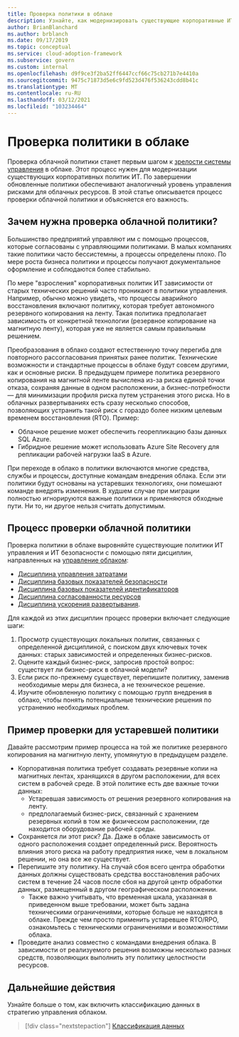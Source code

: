 ```yaml
---
title: Проверка политики в облаке
description: Узнайте, как модернизировать существующие корпоративные ИТ-политики, чтобы обеспечить аналогичный уровень управления рисками для облачных ресурсов.
author: BrianBlanchard
ms.author: brblanch
ms.date: 09/17/2019
ms.topic: conceptual
ms.service: cloud-adoption-framework
ms.subservice: govern
ms.custom: internal
ms.openlocfilehash: d9f9ce3f2ba52ff6447ccf66c75cb271b7e4410a
ms.sourcegitcommit: 9475c71873d5e6c9fd523d476f536243cdd8b41c
ms.translationtype: MT
ms.contentlocale: ru-RU
ms.lasthandoff: 03/12/2021
ms.locfileid: "103234464"
---
```

# <a name="conduct-a-cloud-policy-review"></a>Проверка политики в облаке

Проверка облачной политики станет первым шагом к [зрелости системы управления](../index.md) в облаке. Этот процесс нужен для модернизации существующих корпоративных политик ИТ. По завершении обновленные политики обеспечивают аналогичный уровень управления рисками для облачных ресурсов. В этой статье описывается процесс проверки облачной политики и объясняется его важность.

## <a name="why-perform-a-cloud-policy-review"></a>Зачем нужна проверка облачной политики?

Большинство предприятий управляют им с помощью процессов, которые согласованы с управляющими политиками. В малых компаниях такие политики часто бессистемны, а процессы определены плохо. По мере роста бизнеса политики и процессы получают документальное оформление и соблюдаются более стабильно.

По мере "взросления" корпоративных политик ИТ зависимости от старых технических решений часто проникают в политики управления. Например, обычно можно увидеть, что процессы аварийного восстановления включают политику, которая требует автономного резервного копирования на ленту. Такая политика предполагает зависимость от конкретной технологии (резервное копирование на магнитную ленту), которая уже не является самым правильным решением.

Преобразования в облако создают естественную точку перегиба для повторного рассогласования принятых ранее политик. Технические возможности и стандартные процессы в облаке будут совсем другими, как и основные риски. В предыдущем примере политика резервного копирования на магнитной ленте вычислена из-за риска единой точки отказа, сохраняя данные в одном расположении, а бизнес-потребности — для минимизации профиля риска путем устранения этого риска. Но в облачных развертываниях есть сразу несколько способов, позволяющих устранить такой риск с гораздо более низким целевым временем восстановления (RTO). Пример:

- Облачное решение может обеспечить георепликацию базы данных SQL Azure.
- Гибридное решение может использовать Azure Site Recovery для репликации рабочей нагрузки IaaS в Azure.

При переходе в облако в политики включаются многие средства, службы и процессы, доступные командам внедрения облака. Если эти политики будут основаны на устаревших технологиях, они помешают команде внедрять изменения. В худшем случае при миграции полностью игнорируются важные политики и применяются обходные пути. Ни то, ни другое нельзя считать допустимым.

## <a name="the-cloud-policy-review-process"></a>Процесс проверки облачной политики

Проверка политики в облаке выровняйте существующие политики ИТ управления и ИТ безопасности с помощью пяти дисциплин, направленных на [управление облаком](../index.md):

- [Дисциплина управления затратами](../cost-management/index.md)
- [Дисциплина базовых показателей безопасности](../security-baseline/index.md)
- [Дисциплина базовых показателей идентификаторов](../identity-baseline/index.md)
- [Дисциплина согласованности ресурсов](../resource-consistency/index.md)
- [Дисциплина ускорения развертывания](../deployment-acceleration/index.md).

Для каждой из этих дисциплин процесс проверки включает следующие шаги:

1. Просмотр существующих локальных политик, связанных с определенной дисциплиной, с поиском двух ключевых точек данных: старых зависимостей и определенных бизнес-рисков.
2. Оцените каждый бизнес-риск, запросив простой вопрос: существует ли бизнес-риск в облачной модели?
3. Если риск по-прежнему существует, перепишите политику, заменив необходимые меры для бизнеса, а не техническое решение.
4. Изучите обновленную политику с помощью групп внедрения в облако, чтобы понять потенциальные технические решения по устранению необходимых проблем.

## <a name="example-of-a-policy-review-for-a-legacy-policy"></a>Пример проверки для устаревшей политики

Давайте рассмотрим пример процесса на той же политике резервного копирования на магнитную ленту, упомянутую в предыдущем разделе.

- Корпоративная политика требует создавать резервные копии на магнитных лентах, хранящихся в другом расположении, для всех систем в рабочей среде. В этой политике есть две важные точки данных:
  - Устаревшая зависимость от решения резервного копирования на ленту.
  - предполагаемый бизнес-риск, связанный с хранением резервных копий в том же физическом расположении, где находится оборудование рабочей среды.
- Сохраняется ли этот риск? Да. Даже в облаке зависимость от одного расположения создает определенный риск. Вероятность влияния этого риска на работу предприятия ниже, чем в локальном решении, но она все же существует.
- Перепишите эту политику. На случай сбоя всего центра обработки данных должны существовать средства восстановления рабочих систем в течение 24 часов после сбоя на другой центр обработки данных, размещенный в другом географическом расположении.
  - Также важно учитывать, что временная шкала, указанная в приведенном выше требовании, может быть задана техническими ограничениями, которые больше не находятся в облаке. Прежде чем просто применить устаревшее RTO/RPO, ознакомьтесь с техническими ограничениями и возможностями облака.
- Проведите анализ совместно с командами внедрения облака. В зависимости от реализуемого решения возможны несколько разных средств, позволяющих выполнить эту политику целостности ресурсов.

## <a name="next-steps"></a>Дальнейшие действия

Узнайте больше о том, как включить классификацию данных в стратегию управления облаком.

> [!div class="nextstepaction"]
> [Классификация данных](./data-classification.md)
